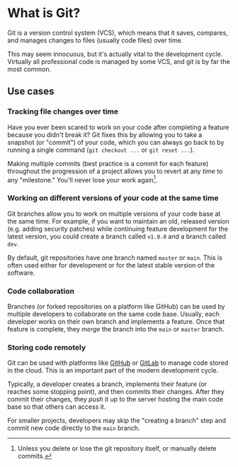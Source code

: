 # What is Git?

Git is a version control system (VCS), which means that it saves, compares, and manages changes to files (usually code files) over time.

This may seem innocuous, but it's actually vital to the development cycle. Virtually all professional code is managed by some VCS, and git is by far the most common.

## Use cases

### Tracking file changes over time

Have you ever been scared to work on your code after completing a feature because you didn't break it? Git fixes this by allowing you to take a snapshot (or "commit") of your code, which you can always go back to by running a single command (`git checkout ...` or `git reset ...`).

Making multiple commits (best practice is a commit for each feature) throughout the progression of a project allows you to revert at any time to any "milestone." You'll never lose your work again[^1].

### Working on different versions of your code at the same time

Git branches allow you to work on multiple versions of your code base at the same time. For example, if you want to maintain an old, released version (e.g. adding security patches) while continuing feature development for the latest version, you could create a branch called `v1.0.0` and a branch called `dev`.

By default, git repositories have one branch named `master` or `main`. This is often used either for development or for the latest stable version of the software.

### Code collaboration

Branches (or forked repositories on a platform like GitHub) can be used by multiple developers to collaborate on the same code base. Usually, each developer works on their own branch and implements a feature. Once that feature is complete, they *merge* the branch into the `main` or `master` branch.

### Storing code remotely

Git can be used with platforms like [GitHub](https://github.com) or [GitLab](https://gitlab.com) to manage code stored in the cloud. This is an important part of the modern development cycle.

Typically, a developer creates a branch, implements their feature (or reaches some stopping point), and then commits their changes. After they commit their changes, they *push* it up to the server hosting the main code base so that others can access it.

For smaller projects, developers may skip the "creating a branch" step and commit new code directly to the `main` branch.

[^1]: Unless you delete or lose the git repository itself, or manually delete commits.